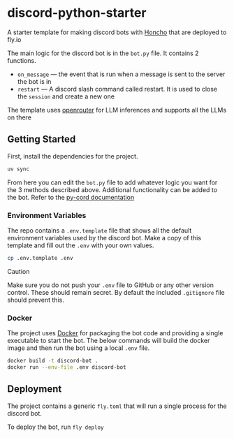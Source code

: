 # discord-python-starter

A starter template for making discord bots with
[Honcho](https//github.com/plastic-labs/honcho) that are deployed to fly.io

The main logic for the discord bot is in the `bot.py` file. It contains 2
functions.

- `on_message` — the event that is run when a message is sent to the server
  the bot is in
- `restart` — A discord slash command called restart. It is used to close the
  `session` and create a new one

The template uses [openrouter](https://openrouter.ai) for LLM inferences and
supports all the LLMs on there

## Getting Started

First, install the dependencies for the project.

```bash
uv sync
```

From here you can edit the `bot.py` file to add whatever logic you want for the
3 methods described above. Additional functionality can be added to the bot.
Refer to the [py-cord documentation](https://pycord.dev)

### Environment Variables

The repo contains a `.env.template` file that shows all the default environment
variables used by the discord bot. Make a copy of this template and fill out the
`.env` with your own values.

```bash
cp .env.template .env
```

> [!CAUTION]
> Make sure you do not push your `.env` file to GitHub or any other version
> control. These should remain secret. By default the included `.gitignore` file
> should prevent this.

### Docker

The project uses [Docker](https://www.docker.com/) for packaging the bot code
and providing a single executable to start the bot. The below commands will
build the docker image and then run the bot using a local `.env` file.

```bash
docker build -t discord-bot .
docker run --env-file .env discord-bot
```

## Deployment

The project contains a generic `fly.toml` that will run a single process for the
discord bot.

To deploy the bot, run `fly deploy`
